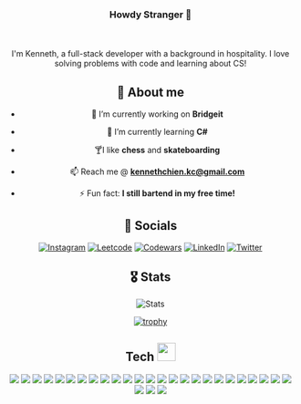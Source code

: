 <h3 align="center">Howdy Stranger 🖖</h3><br><br>
<div align="center">
I'm Kenneth, a full-stack developer with a background in hospitality. I love solving problems with code and learning about CS!

## 🥷 About me

- 🔭 I’m currently working on **Bridgeit**

- 📓 I’m currently learning **C#**

- 🍸I like **chess** and **skateboarding**

- 📫 Reach me @ **kennethchien.kc@gmail.com**

- ⚡ Fun fact: **I still bartend in my free time!**

## 🤝 Socials

[![Instagram](https://img.shields.io/badge/Instagram-E4405F?style=for-the-badge&logo=instagram&logoColor=white)](https://www.instagram.com/falkenryder/) 
[![Leetcode](https://img.shields.io/badge/-LeetCode-FFA116?style=for-the-badge&logo=LeetCode&logoColor=black)](https://leetcode.com/falkenryder/)
[![Codewars](https://img.shields.io/badge/Codewars-B1361E?style=for-the-badge&logo=Codewars&logoColor=white)](https://www.codewars.com/users/falkenryder) 
[![LinkedIn](https://img.shields.io/badge/LinkedIn-0077B5?style=for-the-badge&logo=linkedin&logoColor=white)](https://www.linkedin.com/in/kennethchien/) 
[![Twitter](https://img.shields.io/badge/Twitter-1DA1F2?style=for-the-badge&logo=twitter&logoColor=white)](https://twitter.com/falkenryder) 


## 🎖 Stats

![Stats](https://github-readme-stats-hazel-three-74.vercel.app/api?username=falkenryder&rank_icon=github&hide=stars&show_icons=true&theme=dark)


[![trophy](https://github-profile-trophy.vercel.app/?username=falkenryder&theme=onedark&rank=SECRET,SSS,SS,S,AAA,AA,A)](https://github.com/ryo-ma/github-profile-trophy)

## Tech <img src = "https://media2.giphy.com/media/QssGEmpkyEOhBCb7e1/giphy.gif?cid=ecf05e47a0n3gi1bfqntqmob8g9aid1oyj2wr3ds3mg700bl&rid=giphy.gif" width = 32px>

![](https://img.shields.io/badge/JavaScript-F7DF1E?style=for-the-badge&logo=javascript&logoColor=black)
![](https://img.shields.io/badge/Node.js-43853D?style=for-the-badge&logo=node.js&logoColor=white)
![](https://img.shields.io/badge/HTML5-E34F26?style=for-the-badge&logo=html5&logoColor=white)
![](https://img.shields.io/badge/CSS3-1572B6?style=for-the-badge&logo=css3&logoColor=white)
![](https://img.shields.io/badge/Sass-CC6699?style=for-the-badge&logo=sass&logoColor=white)
![](https://img.shields.io/badge/C-00599C?style=for-the-badge&logo=c&logoColor=white)
	![](https://img.shields.io/badge/Ruby-CC342D?style=for-the-badge&logo=ruby&logoColor=white)
 ![](https://img.shields.io/badge/Dart-0175C2?style=for-the-badge&logo=dart&logoColor=white)
 ![](https://img.shields.io/badge/Express.js-404D59?style=for-the-badge)
![](https://img.shields.io/badge/React-20232A?style=for-the-badge&logo=react&logoColor=61DAFB)
 	![](https://img.shields.io/badge/Bootstrap-563D7C?style=for-the-badge&logo=bootstrap&logoColor=white)
  ![](https://img.shields.io/badge/Ruby_on_Rails-CC0000?style=for-the-badge&logo=ruby-on-rails&logoColor=white)
  ![](https://img.shields.io/badge/Flutter-02569B?style=for-the-badge&logo=flutter&logoColor=white)
	![](https://img.shields.io/badge/MySQL-005C84?style=for-the-badge&logo=mysql&logoColor=white)
  ![](https://img.shields.io/badge/PostgreSQL-316192?style=for-the-badge&logo=postgresql&logoColor=white)
  ![](https://img.shields.io/badge/SQLite-07405E?style=for-the-badge&logo=sqlite&logoColor=white)
  ![](https://img.shields.io/badge/Heroku-430098?style=for-the-badge&logo=heroku&logoColor=white)
  ![](https://img.shields.io/badge/Jest-323330?style=for-the-badge&logo=Jest&logoColor=white)
  ![](https://img.shields.io/badge/Vercel-000000?style=for-the-badge&logo=vercel&logoColor=white)
![](https://img.shields.io/badge/Canva-%2300C4CC.svg?&style=for-the-badge&logo=Canva&logoColor=white)
	![](https://img.shields.io/badge/Figma-F24E1E?style=for-the-badge&logo=figma&logoColor=white)
 	![](https://img.shields.io/badge/gimp-5C5543?style=for-the-badge&logo=gimp&logoColor=white)
  ![](https://img.shields.io/badge/Flutter-02569B?style=for-the-badge&logo=flutter&logoColor=white)
![](https://img.shields.io/badge/React_Native-20232A?style=for-the-badge&logo=react&logoColor=61DAFB)
![](https://img.shields.io/badge/Notion-000000?style=for-the-badge&logo=notion&logoColor=white)
![](https://img.shields.io/badge/Trello-0052CC?style=for-the-badge&logo=trello&logoColor=white)
![](https://img.shields.io/badge/Miro-050038?style=for-the-badge&logo=Miro&logoColor=white)
	![](https://img.shields.io/badge/Jira-0052CC?style=for-the-badge&logo=Jira&logoColor=white)
